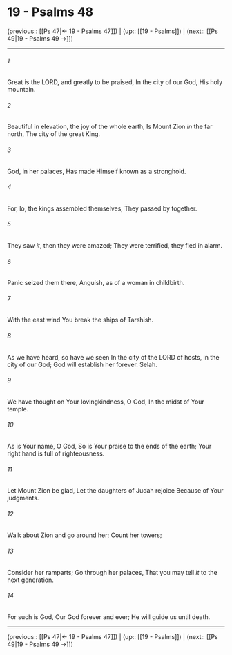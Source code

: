 # 19 - Psalms 48

(previous:: [[Ps 47|← 19 - Psalms 47]]) | (up:: [[19 - Psalms]]) | (next:: [[Ps 49|19 - Psalms 49 →]])

***


###### 1 
Great is the LORD, and greatly to be praised, In the city of our God, His holy mountain. 

###### 2 
Beautiful in elevation, the joy of the whole earth, Is Mount Zion _in_ the far north, The city of the great King. 

###### 3 
God, in her palaces, Has made Himself known as a stronghold. 

###### 4 
For, lo, the kings assembled themselves, They passed by together. 

###### 5 
They saw _it_, then they were amazed; They were terrified, they fled in alarm. 

###### 6 
Panic seized them there, Anguish, as of a woman in childbirth. 

###### 7 
With the east wind You break the ships of Tarshish. 

###### 8 
As we have heard, so have we seen In the city of the LORD of hosts, in the city of our God; God will establish her forever. Selah. 

###### 9 
We have thought on Your lovingkindness, O God, In the midst of Your temple. 

###### 10 
As is Your name, O God, So is Your praise to the ends of the earth; Your right hand is full of righteousness. 

###### 11 
Let Mount Zion be glad, Let the daughters of Judah rejoice Because of Your judgments. 

###### 12 
Walk about Zion and go around her; Count her towers; 

###### 13 
Consider her ramparts; Go through her palaces, That you may tell _it_ to the next generation. 

###### 14 
For such is God, Our God forever and ever; He will guide us until death.

***

(previous:: [[Ps 47|← 19 - Psalms 47]]) | (up:: [[19 - Psalms]]) | (next:: [[Ps 49|19 - Psalms 49 →]])
